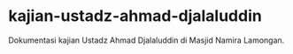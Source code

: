 # kajian-ustadz-ahmad-djalaluddin
Dokumentasi kajian Ustadz Ahmad Djalaluddin di Masjid Namira Lamongan.
